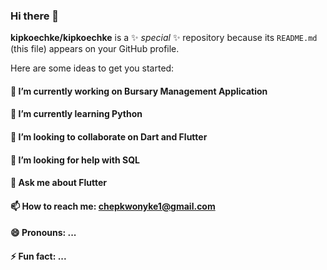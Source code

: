 ### Hi there 👋


**kipkoechke/kipkoechke** is a ✨ _special_ ✨ repository because its `README.md` (this file) appears on your GitHub profile.

Here are some ideas to get you started:

 #### 🔭 I’m currently working on Bursary Management Application
 #### 🌱 I’m currently learning Python
 #### 👯 I’m looking to collaborate on Dart and Flutter
 #### 🤔 I’m looking for help with SQL
 #### 💬 Ask me about Flutter
 #### 📫 How to reach me: chepkwonyke1@gmail.com
 #### 😄 Pronouns: ...
 #### ⚡ Fun fact: ...

